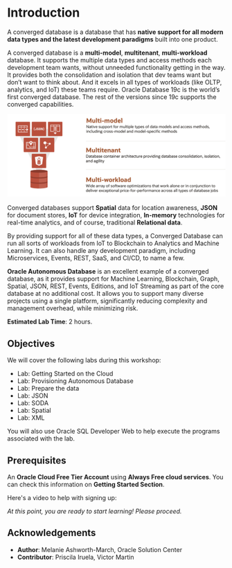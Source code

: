 # Introduction

A converged database is a database that has **native support for all modern data types and the latest development paradigms** built into one product.

A converged database is a **multi-model**, **multitenant**, **multi-workload** database. It supports the multiple data types and access methods each development team wants, without unneeded functionality getting in the way. It provides both the consolidation and isolation that dev teams want but don’t want to think about. And it excels in all types of workloads (like OLTP, analytics, and IoT) these teams require. Oracle Database 19c is the world’s first converged database. The rest of the versions since 19c supports the converged capabilities.

![Converged Banner](images/converged-db-1.png)

Converged databases support **Spatial** data for location awareness, **JSON** for document stores, **IoT** for device integration, **In-memory** technologies for real-time analytics, and of course, traditional **Relational data**. 

By providing support for all of these data types, a Converged Database can run all sorts of workloads from IoT to Blockchain to Analytics and Machine Learning. It can also handle any development paradigm, including Microservices, Events, REST, SaaS, and CI/CD, to name a few.

**Oracle Autonomous Database** is an excellent example of a converged database, as it provides support for Machine Learning, Blockchain, Graph, Spatial, JSON, REST, Events, Editions, and IoT Streaming as part of the core database at no additional cost. It allows you to support many diverse projects using a single platform, significantly reducing complexity and management overhead, while minimizing risk.

**Estimated Lab Time**: 2 hours.

## Objectives

We will cover the following labs during this workshop:

- Lab: Getting Started on the Cloud
- Lab: Provisioning Autonomous Database
- Lab: Prepare the data
- Lab: JSON
- Lab: SODA
- Lab: Spatial
- Lab: XML

You will also use Oracle SQL Developer Web to help execute the programs associated with the lab.

## Prerequisites

An **Oracle Cloud Free Tier Account** using **Always Free cloud services**. You can check this information on **Getting Started Section**.

Here's a video to help with signing up:[](youtube:4U-0SumNz6w)

_At this point, you are ready to start learning! Please proceed._

## **Acknowledgements**

- **Author**: Melanie Ashworth-March, Oracle Solution Center
- **Contributor**: Priscila Iruela, Victor Martin